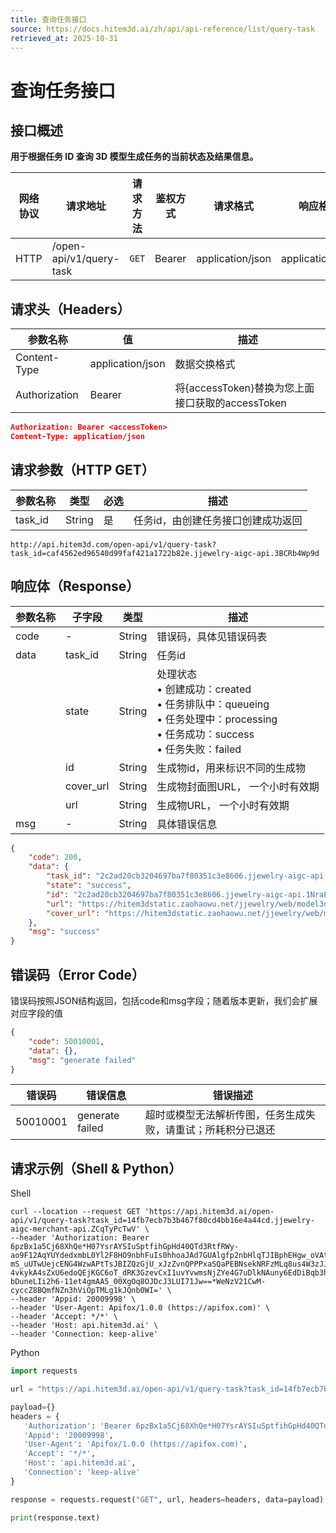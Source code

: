 ```yaml
---
title: 查询任务接口
source: https://docs.hitem3d.ai/zh/api/api-reference/list/query-task
retrieved_at: 2025-10-31
---
```


<!-- chunk_id: list-query-task-chunk-01 -->

# 查询任务接口

## 接口概述

**用于根据任务 ID 查询 3D 模型生成任务的当前状态及结果信息。**

| 网络协议 | 请求地址 | 请求方法 | 鉴权方式 | 请求格式 | 响应格式 |
| --- | --- | --- | --- | --- | --- |
| HTTP | /open-api/v1/query-task | `GET` | Bearer | application/json | application/json |

## 请求头（Headers）

| 参数名称 | 值 | 描述 |
| --- | --- | --- |
| Content-Type | application/json | 数据交换格式 |
| Authorization | Bearer | 将{accessToken}替换为您上面接口获取的accessToken |

```json
Authorization: Bearer <accessToken>
Content-Type: application/json
```

## 请求参数（HTTP GET）

| 参数名称 | 类型 | 必选 | 描述 |
| --- | --- | --- | --- |
| task_id | String | 是 | 任务id，由创建任务接口创建成功返回 |

```plain
http://api.hitem3d.com/open-api/v1/query-task?task_id=caf4562ed96540d99faf421a1722b82e.jjewelry-aigc-api.3BCRb4Wp9d
```

## 响应体（Response）

| 参数名称 | 子字段 | 类型 | 描述 |
| --- | --- | --- | --- |
| code | - | String | 错误码，具体见错误码表 |
| data | task_id | String | 任务id |
|  | state | String | 处理状态 <br>• 创建成功：created <br>• 任务排队中：queueing <br>• 任务处理中：processing <br>• 任务成功：success <br>• 任务失败：failed |
|  | id | String | 生成物id，用来标识不同的生成物 |
|  | cover_url | String | 生成物封面图URL， 一个小时有效期 |
|  | url | String | 生成物URL， 一个小时有效期 |
| msg | - | String | 具体错误信息 |

<!-- chunk_id: list-query-task-chunk-02 -->

```json
{
    "code": 200,
    "data": {
        "task_id": "2c2ad20cb3204697ba7f80351c3e8606.jjewelry-aigc-api.1NraEb5ohU",
        "state": "success",
        "id": "2c2ad20cb3204697ba7f80351c3e8606.jjewelry-aigc-api.1NraEb5ohU_0",
        "url": "https://hitem3dstatic.zaohaowu.net/jjewelry/web/model3ds/img2model3d/20250723/b88e564c1aea4ae78dd550705d4d2fb1/target//original/0.glb",        
        "cover_url": "https://hitem3dstatic.zaohaowu.net/jjewelry/web/model3ds/img2model3d/20250820/d30769c2cd054040b7a6d8a88542e300/target/cover/webp/0.webp"
    },
    "msg": "success"
}
```

## 错误码（Error Code）

错误码按照JSON结构返回，包括code和msg字段；随着版本更新，我们会扩展对应字段的值

```json
{
    "code": 50010001,
    "data": {},
    "msg": "generate failed"
}
```

| 错误码 | 错误信息 | 错误描述 |
| --- | --- | --- |
| 50010001 | generate failed | 超时或模型无法解析传图，任务生成失败，请重试；所耗积分已退还 |

## 请求示例（Shell & Python）

Shell

<!-- chunk_id: list-query-task-chunk-03 -->

```shell
curl --location --request GET 'https://api.hitem3d.ai/open-api/v1/query-task?task_id=14fb7ecb7b3b467f80cd4bb16e4a44cd.jjewelry-aigc-merchant-api.ZCqTyPcTwV' \
--header 'Authorization: Bearer 6pzBx1a5Cj68XhQe*H07YsrAYSIuSptfihGpHd40QTd3RtfRWy-ao9F12AqYUYdedxmbL0Yl2F8HO9nbhFuIs0hhoaJAd7GUAlgfp2nbHlqTJIBphEHgw_oVAtp9VQtN-mS_uUTwUejcENG4WzwAPtTsJBIZQzGjU_xJzZvnQPPPxaSQaPEBNsekNRFzMLq8us4W3zJJa8P3G0EVnQQ1_jhO6X4ycMBKfqS8GXALZntk-4vkykA4sZxU6edoQEjKGC6oT_dRK3GzevCxI1uvYvwmsNjZYe4G7uDlkNAuny6EdDiBqb3hpf4jETA_mv5ItAJvccd5S91_IJEV0v5uBALrkuD-bDuneLIi2h6-11et4gmAA5_00XgOq8OJDcJ3LUI71Jw==*WeNzV21CwM-cyccZ8BQmfNZn3hViOpTMLg1kJQnb0WI=' \
--header 'Appid: 20009998' \
--header 'User-Agent: Apifox/1.0.0 (https://apifox.com)' \
--header 'Accept: */*' \
--header 'Host: api.hitem3d.ai' \
--header 'Connection: keep-alive'
```

Python

<!-- chunk_id: list-query-task-chunk-04 -->

```python
import requests

url = "https://api.hitem3d.ai/open-api/v1/query-task?task_id=14fb7ecb7b3b467f80cd4bb16e4a44cd.jjewelry-aigc-merchant-api.ZCqTyPcTwV"

payload={}
headers = {
   'Authorization': 'Bearer 6pzBx1a5Cj68XhQe*H07YsrAYSIuSptfihGpHd40QTd3RtfRWy-ao9F12AqYUYdedxmbL0Yl2F8HO9nbhFuIs0hhoaJAd7GUAlgfp2nbHlqTJIBphEHgw_oVAtp9VQtN-mS_uUTwUejcENG4WzwAPtTsJBIZQzGjU_xJzZvnQPPPxaSQaPEBNsekNRFzMLq8us4W3zJJa8P3G0EVnQQ1_jhO6X4ycMBKfqS8GXALZntk-4vkykA4sZxU6edoQEjKGC6oT_dRK3GzevCxI1uvYvwmsNjZYe4G7uDlkNAuny6EdDiBqb3hpf4jETA_mv5ItAJvccd5S91_IJEV0v5uBALrkuD-bDuneLIi2h6-11et4gmAA5_00XgOq8OJDcJ3LUI71Jw==*WeNzV21CwM-cyccZ8BQmfNZn3hViOpTMLg1kJQnb0WI=',
   'Appid': '20009998',
   'User-Agent': 'Apifox/1.0.0 (https://apifox.com)',
   'Accept': '*/*',
   'Host': 'api.hitem3d.ai',
   'Connection': 'keep-alive'
}

response = requests.request("GET", url, headers=headers, data=payload)

print(response.text)
```
